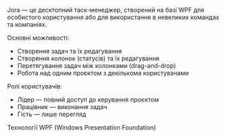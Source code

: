 Jora — це десктопний таск-менеджер, створений на базі WPF для особистого користування або для використання в невеликих командах та компаніях.

Основні можливості:
- Створення задач та їх редагування
- Створення колонок (статусів) та їх редагування
- Перетягування задач між колонками (drag-and-drop)
- Робота над одним проєктом з декількома користувачами

Ролі користувачів:
- Лідер — повний доступ до керування проєктом
- Працівник — виконання задач
- Гість — лише перегляд

Технології
WPF (Windows Presentation Foundation)
